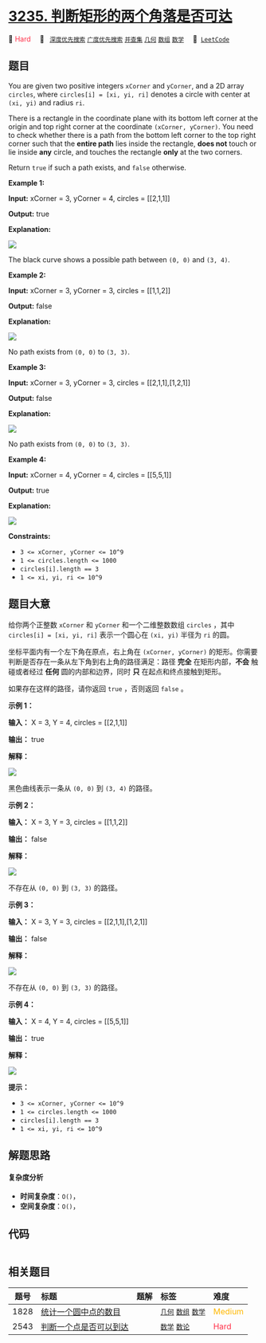 # [3235. 判断矩形的两个角落是否可达](https://leetcode.com/problems/check-if-the-rectangle-corner-is-reachable)

🔴 <font color=#ff334b>Hard</font>&emsp; 🔖&ensp; [`深度优先搜索`](/tag/depth-first-search.md) [`广度优先搜索`](/tag/breadth-first-search.md) [`并查集`](/tag/union-find.md) [`几何`](/tag/geometry.md) [`数组`](/tag/array.md) [`数学`](/tag/math.md)&emsp; 🔗&ensp;[`LeetCode`](https://leetcode.com/problems/check-if-the-rectangle-corner-is-reachable)

## 题目

You are given two positive integers `xCorner` and `yCorner`, and a 2D array
`circles`, where `circles[i] = [xi, yi, ri]` denotes a circle with center at
`(xi, yi)` and radius `ri`.

There is a rectangle in the coordinate plane with its bottom left corner at
the origin and top right corner at the coordinate `(xCorner, yCorner)`. You
need to check whether there is a path from the bottom left corner to the top
right corner such that the **entire path** lies inside the rectangle, **does
not** touch or lie inside **any** circle, and touches the rectangle **only**
at the two corners.

Return `true` if such a path exists, and `false` otherwise.



**Example 1:**

**Input:** xCorner = 3, yCorner = 4, circles = [[2,1,1]]

**Output:** true

**Explanation:**

![](https://assets.leetcode.com/uploads/2024/05/18/example2circle1.png)

The black curve shows a possible path between `(0, 0)` and `(3, 4)`.

**Example 2:**

**Input:** xCorner = 3, yCorner = 3, circles = [[1,1,2]]

**Output:** false

**Explanation:**

![](https://assets.leetcode.com/uploads/2024/05/18/example1circle.png)

No path exists from `(0, 0)` to `(3, 3)`.

**Example 3:**

**Input:** xCorner = 3, yCorner = 3, circles = [[2,1,1],[1,2,1]]

**Output:** false

**Explanation:**

![](https://assets.leetcode.com/uploads/2024/05/18/example0circle.png)

No path exists from `(0, 0)` to `(3, 3)`.

**Example 4:**

**Input:** xCorner = 4, yCorner = 4, circles = [[5,5,1]]

**Output:** true

**Explanation:**

![](https://assets.leetcode.com/uploads/2024/08/04/rectangles.png)



**Constraints:**

  * `3 <= xCorner, yCorner <= 10^9`
  * `1 <= circles.length <= 1000`
  * `circles[i].length == 3`
  * `1 <= xi, yi, ri <= 10^9`


## 题目大意

给你两个正整数 `xCorner` 和 `yCorner` 和一个二维整数数组 `circles` ，其中 `circles[i] = [xi, yi,
ri]` 表示一个圆心在 `(xi, yi)` 半径为 `ri` 的圆。

坐标平面内有一个左下角在原点，右上角在 `(xCorner, yCorner)` 的矩形。你需要判断是否存在一条从左下角到右上角的路径满足：路径
**完全**  在矩形内部，**不会**  触碰或者经过 **任何**  圆的内部和边界，同时 **只** 在起点和终点接触到矩形。

如果存在这样的路径，请你返回 `true` ，否则返回 `false` 。



**示例 1：**

**输入：** X = 3, Y = 4, circles = [[2,1,1]]

**输出：** true

**解释：**

![](https://assets.leetcode.com/uploads/2024/05/18/example2circle1.png)

黑色曲线表示一条从 `(0, 0)` 到 `(3, 4)` 的路径。

**示例 2：**

**输入：** X = 3, Y = 3, circles = [[1,1,2]]

**输出：** false

**解释：**

![](https://assets.leetcode.com/uploads/2024/05/18/example1circle.png)

不存在从 `(0, 0)` 到 `(3, 3)` 的路径。

**示例 3：**

**输入：** X = 3, Y = 3, circles = [[2,1,1],[1,2,1]]

**输出：** false

**解释：**

![](https://assets.leetcode.com/uploads/2024/05/18/example0circle.png)

不存在从 `(0, 0)` 到 `(3, 3)` 的路径。

**示例 4：**

**输入：** X = 4, Y = 4, circles = [[5,5,1]]

**输出：** true

**解释：**

![](https://assets.leetcode.com/uploads/2024/08/04/rectangles.png)



**提示：**

  * `3 <= xCorner, yCorner <= 10^9`
  * `1 <= circles.length <= 1000`
  * `circles[i].length == 3`
  * `1 <= xi, yi, ri <= 10^9`


## 解题思路

#### 复杂度分析

- **时间复杂度**：`O()`，
- **空间复杂度**：`O()`，

## 代码

```javascript

```

## 相关题目

<!-- prettier-ignore -->
| 题号 | 标题 | 题解 | 标签 | 难度 |
| :------: | :------ | :------: | :------ | :------ |
| 1828 | [统计一个圆中点的数目](https://leetcode.com/problems/queries-on-number-of-points-inside-a-circle) |  |  [`几何`](/tag/geometry.md) [`数组`](/tag/array.md) [`数学`](/tag/math.md) | <font color=#ffb800>Medium</font> |
| 2543 | [判断一个点是否可以到达](https://leetcode.com/problems/check-if-point-is-reachable) |  |  [`数学`](/tag/math.md) [`数论`](/tag/number-theory.md) | <font color=#ff334b>Hard</font> |